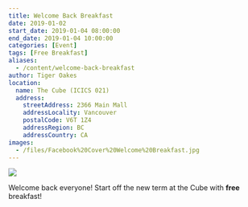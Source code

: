 ```yaml
---
title: Welcome Back Breakfast
date: 2019-01-02
start_date: 2019-01-04 08:00:00
end_date: 2019-01-04 10:00:00
categories: [Event]
tags: [Free Breakfast]
aliases:
  - /content/welcome-back-breakfast
author: Tiger Oakes
location:
  name: The Cube (ICICS 021)
  address:
    streetAddress: 2366 Main Mall
    addressLocality: Vancouver
    postalCode: V6T 1Z4
    addressRegion: BC
    addressCountry: CA
images:
  - /files/Facebook%20Cover%20Welcome%20Breakfast.jpg
---
```


![](/files/Facebook%20Cover%20Welcome%20Breakfast.jpg)

Welcome back everyone! Start off the new term at the Cube with **free** breakfast!
